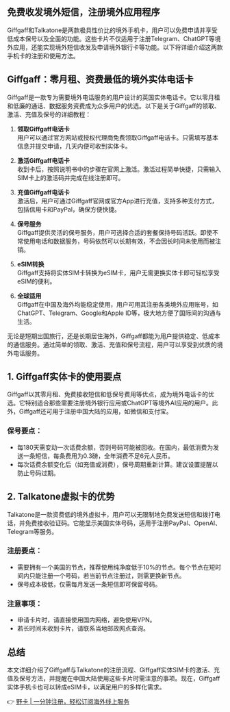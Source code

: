 ## 免费收发境外短信，注册境外应用程序

Giffgaff和Talkatone是两款极具性价比的境外手机卡，用户可以免费申请并享受低成本保号以及全面的功能。这些卡片不仅适用于注册Telegram、ChatGPT等境外应用，还能实现境外短信收发及申请境外银行卡等功能。以下将详细介绍这两款手机卡的注册和使用方法。

## Giffgaff：零月租、资费最低的境外实体电话卡

Giffgaff是一款专为需要境外电话服务的用户设计的英国实体电话卡。它以零月租和低廉的通话、数据服务资费成为众多用户的优选。以下是关于Giffgaff的领取、激活、充值及保号的详细教程：

1. **领取Giffgaff电话卡**  
   用户可以通过官方网站或授权代理商免费领取Giffgaff电话卡。只需填写基本信息并提交申请，几天内便可收到实体卡。

2. **激活Giffgaff电话卡**  
   收到卡后，按照说明书中的步骤在官网上激活。激活过程简单快捷，只需输入SIM卡上的激活码并完成在线注册即可。

3. **充值Giffgaff电话卡**  
   激活后，用户可通过Giffgaff官网或官方App进行充值，支持多种支付方式，包括信用卡和PayPal，确保方便快捷。

4. **保号服务**  
   Giffgaff提供灵活的保号服务，用户可选择合适的套餐保持号码活跃。即使不常使用电话和数据服务，号码依然可以长期有效，不会因长时间未使用而被注销。

5. **eSIM转换**  
   Giffgaff支持将实体SIM卡转换为eSIM卡，用户无需更换实体卡即可轻松享受eSIM的便利。

6. **全球适用**  
   Giffgaff在中国及海外均能稳定使用，用户可用其注册各类境外应用账号，如ChatGPT、Telegram、Google和Apple ID等，极大地方便了国际间的沟通与生活。

无论是短期出国旅行，还是长期居住海外，Giffgaff都能为用户提供稳定、低成本的通信服务。通过简单的领取、激活、充值和保号流程，用户可以享受到优质的境外电话服务。

## 1. Giffgaff实体卡的使用要点

Giffgaff以其零月租、免费接收短信和低保号费用等优点，成为境外电话卡的优选。它特别适合那些需要注册境外银行应用或ChatGPT等境外AI应用的用户。此外，Giffgaff还可用于注册中国大陆的应用，如微信和支付宝。

### 保号要点：
- 每180天需变动一次话费余额，否则号码可能被回收。在国内，最低消费为发送一条短信，每条费用为0.3磅，全年消费不足6元人民币。
- 每次话费余额变化后（如充值或消费），保号周期重新计算。建议设置提醒以防止号码过期。

## 2. Talkatone虚拟卡的优势

Talkatone是一款资费低的境外虚拟卡，用户可以无限制地免费发送短信和拨打电话，并免费接收验证码。它能显示美国实体号码，适用于注册PayPal、OpenAI、Telegram等服务。

### 注册要点：
- 需要拥有一个美国的节点，推荐使用纯净度低于10%的节点。每个节点在短时间内只能注册一个号码，若当前节点注册过，则需更换新节点。
- 保号成本极低，仅需每月发送一条短信即可保留号码。

### 注意事项：
- 申请卡片时，请直接使用国内网络，避免使用VPN。
- 若长时间未收到卡片，请联系当地邮政网点查询。

## 总结

本文详细介绍了Giffgaff与Talkatone的注册流程、Giffgaff实体SIM卡的激活、充值及保号方法，并提醒在中国大陆使用这些卡片时需注意的事项。现在，Giffgaff实体手机卡也可以转成eSIM卡，以满足用户的多样化需求。

👉 [野卡 | 一分钟注册，轻松订阅海外线上服务](https://bit.ly/bewildcard)
